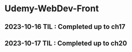 # Udemy-WebDev-Front

## 2023-10-16 TIL : Completed up to ch17

## 2023-10-17 TIL : Completed up to ch20
